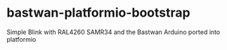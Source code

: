 # bastwan-platformio-bootstrap
Simple Blink with RAL4260 SAMR34 and the Bastwan Arduino ported into platformio
